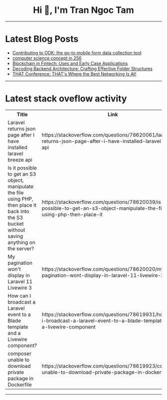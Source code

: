 <h1 align="center">Hi 👋, I'm Tran Ngoc Tam</h1>

---

# Latest Blog Posts 
<!-- BLOG-POST-LIST:START -->
- [Contributing to ODK: the go-to mobile form data collection tool](https://dev.to/spwoodcock/contributing-to-odk-the-go-to-mobile-form-data-collection-tool-3mco)
- [computer science concept in 256](https://dev.to/fabelt14/computer-science-concept-in-256-2al6)
- [Blockchain in Fintech: Uses and Early Case Applications](https://dev.to/osa_obaseki/blockchain-in-fintech-uses-and-early-case-applications-148a)
- [Decoding Backend Architecture: Crafting Effective Folder Structures](https://dev.to/mahabubr/decoding-backend-architecture-crafting-effective-folder-structures-in7)
- [THAT Conference: THAT&#39;s Where the Best Networking Is At!](https://dev.to/michaellarocca/that-conference-thats-where-the-best-networking-is-at-fmc)
<!-- BLOG-POST-LIST:END -->

---

# Latest stack oveflow activity
<table>
  <tr><th>Title</th><th>Link</th></tr>
  <!-- STACKOVERFLOW:START --><tr><td>Laravel returns json page after I have installed laravel breeze api</td><td>https://stackoverflow.com/questions/78620061/laravel-returns-json-page-after-i-have-installed-laravel-breeze-api</td></tr><tr><td>Is it possible to get an S3 object, manipulate the file using PHP, then place it back into the S3 bucket without saving anything on the server?</td><td>https://stackoverflow.com/questions/78620039/is-it-possible-to-get-an-s3-object-manipulate-the-file-using-php-then-place-it</td></tr><tr><td>My pagination won&#39;t display in Laravel 11 Livewire 3</td><td>https://stackoverflow.com/questions/78620020/my-pagination-wont-display-in-laravel-11-livewire-3</td></tr><tr><td>How can I broadcast a Laravel event to a Blade template and a Livewire component?</td><td>https://stackoverflow.com/questions/78619931/how-can-i-broadcast-a-laravel-event-to-a-blade-template-and-a-livewire-component</td></tr><tr><td>composer unable to download private package in Dockerfile</td><td>https://stackoverflow.com/questions/78619923/composer-unable-to-download-private-package-in-dockerfile</td></tr><!-- STACKOVERFLOW:END -->
</table>

---


